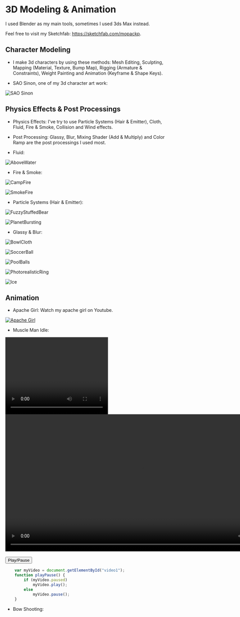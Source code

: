 # 3D Modeling & Animation

I used Blender as my main tools, sometimes I used 3ds Max instead.

Feel free to visit my Sketchfab: <https://sketchfab.com/mopackp>.

## Character Modeling

* I make 3d characters by using these methods: Mesh Editing, Sculpting, Mapping (Material, Texture, Bump Map), Rigging (Armature & Constraints), Weight Painting and Animation (Keyframe & Shape Keys).

* SAO Sinon, one of my 3d character art work:

![](Images/SAOSinon.png "SAO Sinon")



## Physics Effects & Post Processings

* Physics Effects: I've try to use Particle Systems (Hair & Emitter), Cloth, Fluid, Fire & Smoke, Collision and Wind effects.

* Post Processing: Glassy, Blur, Mixing Shader (Add & Multiply) and Color Ramp are the post processings I used most.

* Fluid: 

![](Images/AboveWater.png "AboveWater")

* Fire & Smoke:

![](Images/CampFire.png "CampFire")

![](Images/SmokeFire.png "SmokeFire")

* Particle Systems (Hair & Emitter):

![](Images/FuzzyStuffedBear.png "FuzzyStuffedBear")

![](Images/PlanetBursting.png "PlanetBursting")

* Glassy & Blur:

![](Images/BowlCloth.png "BowlCloth")

![](Images/SoccerBall.png "SoccerBall")

![](Images/PoolBalls.png "PoolBalls")

![](Images/PhotorealisticRing.png "PhotorealisticRing")

![](Images/Ice.png "Ice")


## Animation

* Apache Girl:
Watch my apache girl on Youtube.

[![Apache Girl](https://img.youtube.com/vi/iAz-1SeMezM/0.jpg)](https://www.youtube.com/watch?v=iAz-1SeMezM)


* Muscle Man Idle:

<video width="320" height="240" controls>
  <source src="Images/MuscleManIdle.avi" type="video/avi">
</video>

<video id="video1" width="854">
    <source src="Images/MuscleManIdle.avi" type="video/avi">
    Your browser does not support HTML5 video.
</video>
<br><br>
<button class="btn" onclick="playPause()">Play/Pause</button>



```js
    var myVideo = document.getElementById("video1");
    function playPause() {
        if (myVideo.paused)
            myVideo.play();
        else
            myVideo.pause();
    }
```
* Bow Shooting: